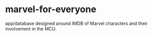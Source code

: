 # marvel-for-everyone
app/database designed around IMDB of Marvel characters and their involvement in the MCU.
